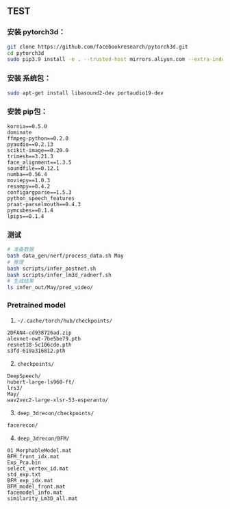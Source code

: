 ## TEST



### 安装 pytorch3d：

```bash
git clone https://github.com/facebookresearch/pytorch3d.git
cd pytorch3d
sudo pip3.9 install -e . --trusted-host mirrors.aliyun.com --extra-index-url http://mirrors.aliyun.com/pypi/simple/
```



### 安装 系统包：

```bash
sudo apt-get install libasound2-dev portaudio19-dev
```



### 安装 pip包：

```text
kornia==0.5.0
dominate
ffmpeg-python==0.2.0
pyaudio==0.2.13
scikit-image==0.20.0
trimesh==3.21.3
face_alignment==1.3.5
soundfile==0.12.1
numba==0.56.4
moviepy==1.0.3
resampy==0.4.2
configargparse==1.5.3
python_speech_features
praat-parselmouth==0.4.3
pymcubes==0.1.4
lpips==0.1.4
```



### 测试

```bash
# 准备数据
bash data_gen/nerf/process_data.sh May
# 推理
bash scripts/infer_postnet.sh
bash scripts/infer_lm3d_radnerf.sh
# 生成结果
ls infer_out/May/pred_video/
```



### Pretrained model

1. ```~/.cache/torch/hub/checkpoints/```

```text
2DFAN4-cd938726ad.zip
alexnet-owt-7be5be79.pth
resnet18-5c106cde.pth
s3fd-619a316812.pth
```

2. ```checkpoints/```

```text
DeepSpeech/
hubert-large-ls960-ft/
lrs3/
May/
wav2vec2-large-xlsr-53-esperanto/
```

3. ```deep_3drecon/checkpoints/```

```text
facerecon/
```

4. ```deep_3drecon/BFM/```

```
01_MorphableModel.mat
BFM_front_idx.mat
Exp_Pca.bin
select_vertex_id.mat
std_exp.txt
BFM_exp_idx.mat
BFM_model_front.mat
facemodel_info.mat
similarity_Lm3D_all.mat
```
